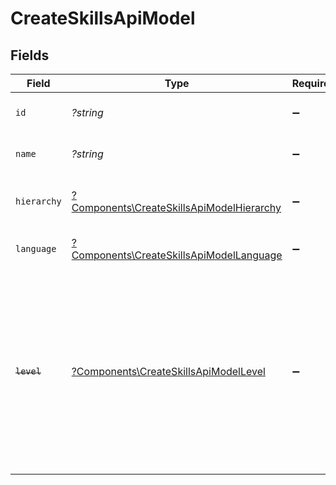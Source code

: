 # CreateSkillsApiModel


## Fields

| Field                                                                                                                                                      | Type                                                                                                                                                       | Required                                                                                                                                                   | Description                                                                                                                                                | Example                                                                                                                                                    |
| ---------------------------------------------------------------------------------------------------------------------------------------------------------- | ---------------------------------------------------------------------------------------------------------------------------------------------------------- | ---------------------------------------------------------------------------------------------------------------------------------------------------------- | ---------------------------------------------------------------------------------------------------------------------------------------------------------- | ---------------------------------------------------------------------------------------------------------------------------------------------------------- |
| `id`                                                                                                                                                       | *?string*                                                                                                                                                  | :heavy_minus_sign:                                                                                                                                         | The ID associated with this skill                                                                                                                          | 16873-IT345                                                                                                                                                |
| `name`                                                                                                                                                     | *?string*                                                                                                                                                  | :heavy_minus_sign:                                                                                                                                         | The name associated with this skill                                                                                                                        | Information-Technology                                                                                                                                     |
| `hierarchy`                                                                                                                                                | [?Components\CreateSkillsApiModelHierarchy](../../Models/Components/CreateSkillsApiModelHierarchy.md)                                                      | :heavy_minus_sign:                                                                                                                                         | The hierarchal level of the skill                                                                                                                          |                                                                                                                                                            |
| `language`                                                                                                                                                 | [?Components\CreateSkillsApiModelLanguage](../../Models/Components/CreateSkillsApiModelLanguage.md)                                                        | :heavy_minus_sign:                                                                                                                                         | The language associated with this skill                                                                                                                    |                                                                                                                                                            |
| ~~`level`~~                                                                                                                                                | [?Components\CreateSkillsApiModelLevel](../../Models/Components/CreateSkillsApiModelLevel.md)                                                              | :heavy_minus_sign:                                                                                                                                         | : warning: ** DEPRECATED **: This will be removed in a future release, please migrate away from it as soon as possible.<br/><br/>The hierarchal level of the skill |                                                                                                                                                            |